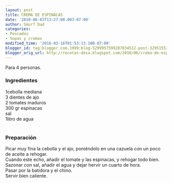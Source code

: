 ```yaml
---
layout: post
title: CREMA DE ESPINACAS
date: '2010-06-03T13:27:00.003-07:00'
author: Smurf Dad
categories:
- Pescados
- Sopas y cremas
modified_time: '2016-03-16T01:53:13.100-07:00'
blogger_id: tag:blogger.com,1999:blog-5299957599287034512.post-3295155377498860438
blogger_orig_url: http://recetas-desa.blogspot.com/2010/06/crema-de-espinacas.html
---
```


Para 4 personas.<br /><h3>Ingredientes</h3>1cebolla mediana<br />3 dientes de ajo<br />2 tomates maduros<br />300 gr espinacas<br />sal<br />1litro de agua<br /><br /><h3>Preparación</h3>Picar muy fina la cebolla y el ajo, poniéndolo en una cazuela con un poco de aceite a rehogar.<br />Cuando este echo, añadir el tomate y las espinacas, y rehogar todo bien.<br />Sazonar con sal, añadir el agua y dejar hervir un cuarto de hora.<br />Pasar por la batidora y el chino.<br />Servir bien caliente.